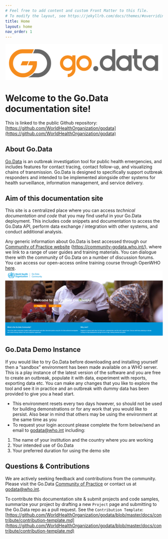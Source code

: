```yaml
---
# Feel free to add content and custom Front Matter to this file.
# To modify the layout, see https://jekyllrb.com/docs/themes/#overriding-theme-defaults
title: Home
layout: home
nav_order: 1
---
```


![godata-logo](./assets/godata-logo.png)

# Welcome to the Go.Data documentation site!
This is linked to the public Github repository: [https://github.com/WorldHealthOrganization/godata](https://github.com/WorldHealthOrganization/godata)

## About Go.Data
[Go.Data](https://www.who.int/godata) is an outbreak investigation tool for public health emergencies, and includes features for contact tracing, contact follow-up, and visualizing chains of transmission. Go.Data is designed to specifically support outbreak responders and intended to be implemented alongside other systems for health surveillance, information management, and service delivery. 

## Aim of this documentation site
This site is a centralized place where you can access _technical documentation and code_ that you may find useful in your Go.Data deployment. This includes code snippets and documentation to access the Go.Data API, perform data exchange / integration with other systems, and conduct additional analysis. 

Any generic information about Go.Data is best accessed through our [Community of Practice website](https://community-godata.who.int/) (https://community-godata.who.int/), where we link to a range of user guides and training materials. You can dialogue there with the community of Go.Data on a number of discussion forums. You can access our open-access online training course through OpenWHO [here](https://openwho.org/courses/godata-en).
![godata-cop](./assets/cop.PNG)

## Go.Data Demo Instance
If you would like to try Go.Data before downloading and installing yourself then a “sandbox” environment has been made available on a WHO server.  This is a play instance of the latest version of the software and you are free to create an outbreak, populate it with data, experiment with reports, exporting data etc.  You can make any changes that you like to explore the tool and see it in practice and an outbreak with dummy data has been provided to give you a head start.
  - This environment resets every two days however, so should not be used for building demonstrations or for any work that you would like to persist.  Also bear in mind that others may be using the environment at the same time as you
  - To request your login account please complete the form below/send an email to [godata@who.int](mailto://godata@who.int) including:
  1. The name of your institution and the country where you are working
  2. Your intended use of Go.Data
  3. Your preferred duration for using the demo site

## Questions & Contributions
We are actively seeking feedback and contributions from the community. Please visit the Go.Data [Community of Practice](https://community-godata.who.int/) or contact us at [godata@who.int](mailto://godata@who.int). 

To contribute this documentation site & submit projects and code samples, summarize your project by drafting a new `Project` page and submitting to the Go.Data repo as a pull request. See the `Contribution Template`: [https://github.com/WorldHealthOrganization/godata/blob/master/docs/contribute/contribution-template.md](https://github.com/WorldHealthOrganization/godata/blob/master/docs/contribute/contribution-template.md)
